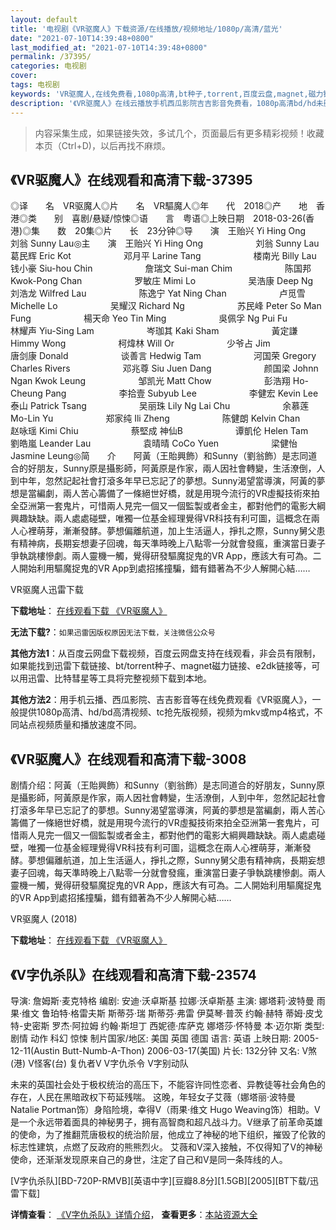 ```yaml
---
layout: default
title: '电视剧《VR驱魔人》下载资源/在线播放/视频地址/1080p/高清/蓝光'
date: "2021-07-10T14:39:48+0800"
last_modified_at: "2021-07-10T14:39:48+0800"
permalink: /37395/
categories: 电视剧
cover:
tags: 电视剧
keywords: 'VR驱魔人,在线免费看,1080p高清,bt种子,torrent,百度云盘,magnet,磁力链,迅雷下载资源'
description: '《VR驱魔人》在线云播放手机西瓜影院吉吉影音免费看，1080p高清bd/hd未删减完整版和tc抢先枪版，mkv/mp4格式，附带bt/torrent种子、magnet/磁力链、百度云盘、网盘资源迅雷下载链接'
---
```


>内容采集生成，如果链接失效，多试几个，页面最后有更多精彩视频！收藏本页（Ctrl+D)，以后再找不麻烦。


## 《VR驱魔人》在线观看和高清下载-37395

◎译　　名　VR驱魔人◎片　　名　VR驅魔人◎年　　代　2018◎产　　地　香港◎类　　别　喜剧/悬疑/惊悚◎语　　言　粤语◎上映日期　2018-03-26(香港)◎集　　数　20集◎片　　长　23分钟◎导　　演　王贻兴 Yi Hing Ong　　　　　　刘翁 Sunny Lau◎主　　演　王贻兴 Yi Hing Ong　　　　　　刘翁 Sunny Lau　　　　　　葛民辉 Eric Kot　　　　　　邓月平 Larine Tang　　　　　　楼南光 Billy Lau　　　　　　钱小豪 Siu-hou Chin　　　　　　詹瑞文 Sui-man Chim　　　　　　陈国邦 Kwok-Pong Chan　　　　　　罗敏庄 Mimi Lo　　　　　　吴浩康 Deep Ng　　　　　　刘浩龙 Wilfred Lau　　　　　　陈逸宁 Yat Ning Chan　　　　　　卢觅雪 Michelle Lo　　　　　　吴耀汉 Richard Ng　　　　　　苏民峰 Peter So Man Fung　　　　　　楊天命 Yeo Tin Ming　　　　　　吳佩孚 Ng Pui Fu　　　　　　林耀声 Yiu-Sing Lam　　　　　　岑珈其 Kaki Sham　　　　　　黃定謙 Himmy Wong　　　　　　柯煒林 Will Or　　　　　　少爷占 Jim　　　　　　唐剑康 Donald　　　　　　谈善言 Hedwig Tam　　　　　　河国荣 Gregory Charles Rivers　　　　　　邓兆尊 Siu Juen Dang　　　　　　颜国梁 Johnn Ngan Kwok Leung　　　　　　邹凯光 Matt Chow　　　　　　彭浩翔 Ho-Cheung Pang　　　　　　李拾壹 Subyub Lee　　　　　　李健宏 Kevin Lee　　　　　　泰山 Patrick Tsang　　　　　　吴丽珠 Lily Ng Lai Chu　　　　　　余慕莲 Mo-Lin Yu　　　　　　郑家纯 Ili Zheng　　　　　　陈健朗 Kelvin Chan　　　　　　赵咏瑶 Kimi Chiu　　　　　　蔡堅成 神仙B　　　　　　谭凱伦 Helen Tam　　　　　　劉皓嵐 Leander Lau　　　　　　袁晴晴 CoCo Yuen　　　　　　梁健怡 Jasmine Leung◎简　　介　　阿黃（王貽興飾）和Sunny（劉翁飾）是志同道合的好朋友，Sunny原是攝影師，阿黃原是作家，兩人因社會轉變，生活潦倒，人到中年，忽然記起社會打滾多年早已忘記了的夢想。Sunny渴望當導演，阿黃的夢想是當編劇，兩人苦心籌備了一條絕世好橋，就是用現今流行的VR虛擬技術來拍全亞洲第一套鬼片，可惜兩人見完一個又一個監製或者金主，都對他們的電影大綱興趣缺缺。兩人處處碰壁，唯獨一位基金經理覺得VR科技有利可圖，這概念在兩人心裡萌芽，漸漸發酵。夢想偏離航道，加上生活逼人，掙扎之際，Sunny舅父患有精神病，長期妄想妻子回魂，每天準時晚上八點零一分就會發瘋，重演當日妻子爭執跳樓慘劇。兩人靈機一觸，覺得研發驅魔捉鬼的VR App，應該大有可為。二人開始利用驅魔捉鬼的VR App到處招搖撞騙，錯有錯著為不少人解開心結……


VR驱魔人迅雷下载

**下载地址**： [在线观看下载 《VR驱魔人》](https://www.993dy.com//vod-detail-id-29846.html) 


**无法下载?**：`如果迅雷因版权原因无法下载，关注微信公众号 `

**其他方法1**：从百度云网盘下载视频，百度云网盘支持在线观看，非会员有限制，如果能找到迅雷下载链接、bt/torrent种子、magnet磁力链接、e2dk链接等，可以用迅雷、比特彗星等工具将完整视频下载到本地。

**其他方法2**：用手机云播、西瓜影院、吉吉影音等在线免费观看《VR驱魔人》，一般提供1080p高清、hd/bd高清视频、tc抢先版视频，视频为mkv或mp4格式，不同站点视频质量和播放速度不同。


## 《VR驱魔人》在线观看和高清下载-3008

剧情介绍：阿黃（王貽興飾）和Sunny（劉翁飾）是志同道合的好朋友，Sunny原是攝影師，阿黃原是作家，兩人因社會轉變，生活潦倒，人到中年，忽然記起社會打滾多年早已忘記了的夢想。Sunny渴望當導演，阿黃的夢想是當編劇，兩人苦心籌備了一條絕世好橋，就是用現今流行的VR虛擬技術來拍全亞洲第一套鬼片，可惜兩人見完一個又一個監製或者金主，都對他們的電影大綱興趣缺缺。兩人處處碰壁，唯獨一位基金經理覺得VR科技有利可圖，這概念在兩人心裡萌芽，漸漸發酵。夢想偏離航道，加上生活逼人，掙扎之際，Sunny舅父患有精神病，長期妄想妻子回魂，每天準時晚上八點零一分就會發瘋，重演當日妻子爭執跳樓慘劇。兩人靈機一觸，覺得研發驅魔捉鬼的VR App，應該大有可為。二人開始利用驅魔捉鬼的VR App到處招搖撞騙，錯有錯著為不少人解開心結……


VR驱魔人 (2018)

**下载地址**： [在线观看下载 《VR驱魔人》](https://www.btbtdy.me/btdy/dy12719.html) 


## 《V字仇杀队》在线观看和高清下载-23574

导演: 詹姆斯·麦克特格 编剧: 安迪·沃卓斯基 拉娜·沃卓斯基 主演: 娜塔莉·波特曼 雨果·维文 鲁珀特·格雷夫斯 斯蒂芬·瑞 斯蒂芬·弗雷 伊莫琴·普茨 约翰·赫特 蒂姆·皮戈特-史密斯 罗杰·阿拉姆 约翰·斯坦丁 西妮德·库萨克 娜塔莎·怀特曼 本·迈尔斯 类型: 剧情 动作 科幻 惊悚 制片国家/地区: 美国 英国 德国 语言: 英语 上映日期: 2005-12-11(Austin Butt-Numb-A-Thon) 2006-03-17(美国) 片长: 132分钟 又名: V煞(港) V怪客(台) 复仇者V V字仇杀令 V字别动队

未来的英国社会处于极权统治的高压下，不能容许同性恋者、异教徒等社会角色的存在，人民在黑暗政权下苟延残喘。 这晚，年轻女子艾薇（娜塔丽·波特曼 Natalie Portman饰）身陷险境，幸得V（雨果·维文 Hugo Weaving饰）相助。V是一个永远带着面具的神秘男子，拥有高智商和超凡战斗力。V继承了前革命英雄的使命，为了推翻荒唐极权的统治阶层，他成立了神秘的地下组织，摧毁了伦敦的标志性建筑，点燃了反政府的熊熊烈火。 艾薇和V深入接触，不仅得知了V的神秘使命，还渐渐发现原来自己的身世，注定了自己和V是同一条阵线的人。


[V字仇杀队][BD-720P-RMVB][英语中字][豆瓣8.8分][1.5GB][2005][BT下载/迅雷下载]

**详情查看**： [《V字仇杀队》详情介绍](/movie/23574/)， **查看更多**：[本站资源大全](/movie/t/all/)

